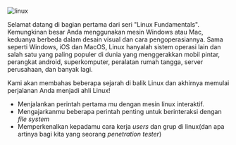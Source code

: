 ![linux](https://raw.githubusercontent.com/yingcrackerhades/cybersec-module/main/Pre%20Security/Linux%20Fundamental/Image/linux-fundamentals.png)

Selamat datang di bagian pertama dari seri "Linux Fundamentals". Kemungkinan besar Anda menggunakan mesin Windows atau Mac, keduanya berbeda dalam desain visual dan cara pengoperasiannya. Sama seperti Windows, iOS dan MacOS, Linux hanyalah sistem operasi lain dan salah satu yang paling populer di dunia yang menggerakkan mobil pintar, perangkat android, superkomputer, peralatan rumah tangga, server perusahaan, dan banyak lagi.

Kami akan membahas beberapa sejarah di balik Linux dan akhirnya memulai perjalanan Anda menjadi ahli Linux!

* Menjalankan perintah pertama mu dengan mesin linux interaktif.
* Mengajarkanmu beberapa perintah penting untuk berinteraksi dengan *file system*
* Memperkenalkan kepadamu cara kerja *users* dan grup di linux(dan apa artinya bagi kita yang seorang *penetration tester*)
